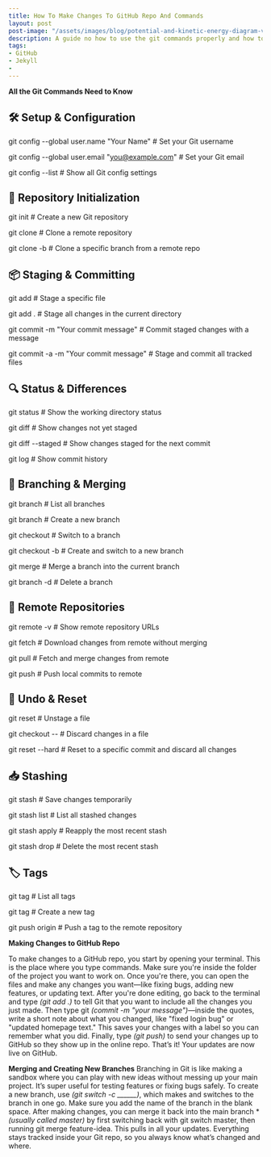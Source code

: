```yaml
---
title: How To Make Changes To GitHub Repo And Commands
layout: post
post-image: "/assets/images/blog/potential-and-kinetic-energy-diagram-vector.jpg"
description: A guide no how to use the git commands properly and how to make changes to GitHub repo!
tags:
- GitHub
- Jekyll
- 
---
```


**All the Git Commands Need to Know**

## 🛠️ Setup & Configuration
git config --global user.name "Your Name"          # Set your Git username

git config --global user.email "you@example.com"   # Set your Git email

git config --list                                  # Show all Git config settings

## 📁 Repository Initialization
git init                                           # Create a new Git repository

git clone <repository-url>                         # Clone a remote repository

git clone -b <branch-name> <repository-url>        # Clone a specific branch from a remote repo

## 📦 Staging & Committing
git add <file>                                     # Stage a specific file

git add .                                          # Stage all changes in the current directory

git commit -m "Your commit message"                # Commit staged changes with a message

git commit -a -m "Your commit message"             # Stage and commit all tracked files

## 🔍 Status & Differences
git status                                         # Show the working directory status

git diff                                           # Show changes not yet staged

git diff --staged                                  # Show changes staged for the next commit

git log                                            # Show commit history

## 🌿 Branching & Merging
git branch                                         # List all branches

git branch <new-branch>                            # Create a new branch

git checkout <branch-name>                         # Switch to a branch

git checkout -b <new-branch>                       # Create and switch to a new branch

git merge <branch-name>                            # Merge a branch into the current 
branch

git branch -d <branch-name>                        # Delete a branch

## 🔄 Remote Repositories
git remote -v                                      # Show remote repository URLs

git fetch                                          # Download changes from remote
 without merging

git pull                                           # Fetch and merge changes from 
remote

git push                                           # Push local commits to remote

## 🧹 Undo & Reset
git reset <file>                                   # Unstage a file

git checkout -- <file>                             # Discard changes in a file

git reset --hard <commit-id>                       # Reset to a specific commit and discard all changes

## 📥 Stashing
git stash                                          # Save changes temporarily

git stash list                                     # List all stashed changes

git stash apply                                    # Reapply the most recent stash

git stash drop                                     # Delete the most recent stash


## 🏷️ Tags
git tag                                            # List all tags

git tag <tag-name>                                 # Create a new tag

git push origin <tag-name>                         # Push a tag to the remote 
repository


**Making Changes to GitHub Repo**

To make changes to a GitHub repo, you start by opening your terminal. This is the place where you type commands. Make sure you're inside the folder of the project you want to work on. Once you're there, you can open the files and make any changes you want—like fixing bugs, adding new features, or updating text. After you're done editing, go back to the terminal and type *(git add .)* to tell Git that you want to include all the changes you just made. Then type git *(commit -m "your message")*—inside the quotes, write a short note about what you changed, like "fixed login bug" or "updated homepage text." This saves your changes with a label so you can remember what you did. Finally, type *(git push)* to send your changes up to GitHub so they show up in the online repo. That’s it! Your updates are now live on GitHub.

**Merging and Creating New Branches**
Branching in Git is like making a sandbox where you can play with new ideas without messing up your main project. It’s super useful for testing features or fixing bugs safely. To create a new branch, use *(git switch -c ______)*, which makes and switches to the branch in one go. Make sure you add the name of the branch in the blank space. After making changes, you can merge it back into the main branch **(usually called master)* by first switching back with git switch master, then running git merge feature-idea. This pulls in all your updates. Everything stays tracked inside your Git repo, so you always know what’s changed and where.

